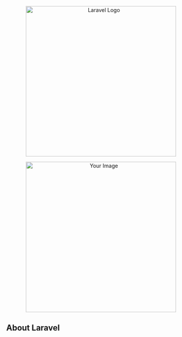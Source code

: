 <p align="center">
  <a href="https://laravel.com" target="_blank">
    <img src="https://raw.githubusercontent.com/laravel/art/master/logo-lockup/5%20SVG/2%20CMYK/1%20Full%20Color/laravel-logolockup-cmyk-red.svg" width="400" alt="Laravel Logo">
  </a>
</p>

<p align="center">
  <a href="https://example.com" target="_blank">
    <img src=""C:\Users\khloo\OneDrive\الصور\لقطات الشاشة\Screenshot (193).png"" width="400" alt="Your Image">
  </a>
</p>

## About Laravel
